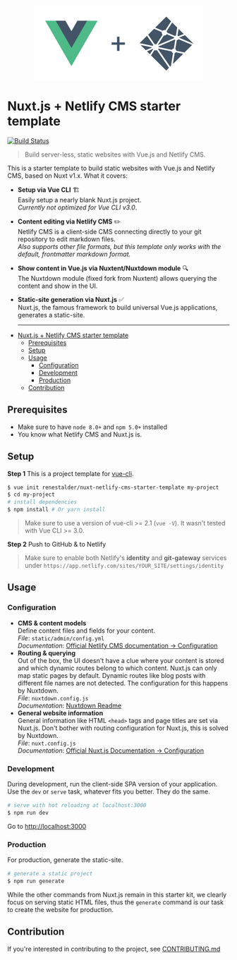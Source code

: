 <p align="center"><img width="386" src="https://raw.githubusercontent.com/renestalder/nuxt-netlify-cms-starter-template/master/docs/nuxt-netlify.svg" alt="Nuxt Netlify Logo"></p>

# Nuxt.js + Netlify CMS starter template

[![Build Status](https://travis-ci.org/renestalder/nuxt-netlify-cms-starter-template.svg?branch=master)](https://travis-ci.org/renestalder/nuxt-netlify-cms-starter-template)

> Build server-less, static websites with Vue.js and Netlify CMS.

This is a starter template to build static websites with Vue.js and Netlify CMS, based on Nuxt v1.x. What it covers:

* **Setup via Vue CLI** 🏗  
  Easily setup a nearly blank Nuxt.js project.  
  *Currently not optimized for Vue CLI v3.0*.
* **Content editing via Netlify CMS** ✏️  
  Netlify CMS is a client-side CMS connecting directly to your git repository to edit markdown files.  
  *Also supports other file formats, but this template only works with the default, frontmatter markdown format.*
* **Show content in Vue.js via Nuxtent/Nuxtdown module** 🔍️  
  The Nuxtdown module (fixed fork from Nuxtent) allows querying the content and show in the UI.
* **Static-site generation via Nuxt.js** ✅  
  Nuxt.js, the famous framework to build universal Vue.js applications, generates a static-site.

  ---

<!-- TOC -->

- [Nuxt.js + Netlify CMS starter template](#nuxtjs--netlify-cms-starter-template)
    - [Prerequisites](#prerequisites)
    - [Setup](#setup)
    - [Usage](#usage)
        - [Configuration](#configuration)
        - [Development](#development)
        - [Production](#production)
    - [Contribution](#contribution)

<!-- /TOC -->

## Prerequisites

* Make sure to have `node 8.0+` and `npm 5.0+` installed
* You know what Netlify CMS and Nuxt.js is.

## Setup

**Step 1** This is a project template for [vue-cli](https://github.com/vuejs/vue-cli).

``` bash
$ vue init renestalder/nuxt-netlify-cms-starter-template my-project  
$ cd my-project                     
# install dependencies
$ npm install # Or yarn install
```

> Make sure to use a version of vue-cli >= 2.1 (`vue -V`). It wasn't tested with Vue CLI >= 3.0.

**Step 2** Push to GitHub & to Netlify

> Make sure to enable both Netlify's **identity** and **git-gateway** services under `https://app.netlify.com/sites/YOUR_SITE/settings/identity`

## Usage

### Configuration

* **CMS & content models**  
  Define content files and fields for your content.  
  *File*: `static/admin/config.yml`  
  *Documentation*: [Official Netlify CMS documentation -> Configuration][netlifydocs]
* **Routing & querying**  
  Out of the box, the UI doesn't have a clue where your content is stored and which dynamic routes belong to which content. Nuxt.js can only map static pages by default. Dynamic routes like blog posts with different file names are not detected. The configuration for this happens by Nuxtdown.  
  *File*: `nuxtdown.config.js`  
  *Documentation*: [Nuxtdown Readme][nuxtdownreadme]
* **General website information**  
  General information like HTML `<head>` tags and page titles are set via Nuxt.js. Don't bother with routing configuration for Nuxt.js, this is solved by Nuxtdown.  
  *File*: `nuxt.config.js`  
  *Documentation*: [Official Nuxt.js Documentation -> Configuration][nuxtconfig]

### Development

During development, run the client-side SPA version of your application. Use the `dev` or `serve` task, whatever fits you better. They do the same.

``` bash
# serve with hot reloading at localhost:3000
$ npm run dev
```

Go to [http://localhost:3000](http://localhost:3000)

### Production

For production, generate the static-site.

``` bash
# generate a static project
$ npm run generate
```

While the other commands from Nuxt.js remain in this starter kit, we clearly focus on serving static HTML files, thus the `generate` command is our task to create the website for production.

## Contribution

If you're interested in contributing to the project, see [CONTRIBUTING.md][contributing]

[contributing]: https://github.com/renestalder/nuxt-netlify-cms-starter-template/blob/feature/frontmatter/CONTRIBUTING.md
[netlifydocs]: https://www.netlifycms.org/docs/configuration-options/
[nuxtdownreadme]: https://github.com/joostdecock/nuxtdown-module/blob/master/README.md
[nuxtconfig]: https://nuxtjs.org/guide/configuration